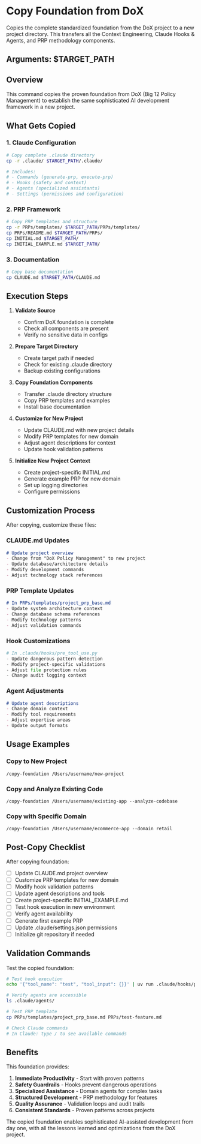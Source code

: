 # Copy Foundation from DoX

Copies the complete standardized foundation from the DoX project to a new project directory. This transfers all the Context Engineering, Claude Hooks & Agents, and PRP methodology components.

## Arguments: $TARGET_PATH

## Overview

This command copies the proven foundation from DoX (Big 12 Policy Management) to establish the same sophisticated AI development framework in a new project.

## What Gets Copied

### 1. Claude Configuration
```bash
# Copy complete .claude directory
cp -r .claude/ $TARGET_PATH/.claude/

# Includes:
# - Commands (generate-prp, execute-prp)
# - Hooks (safety and context)
# - Agents (specialized assistants)
# - Settings (permissions and configuration)
```

### 2. PRP Framework
```bash
# Copy PRP templates and structure
cp -r PRPs/templates/ $TARGET_PATH/PRPs/templates/
cp PRPs/README.md $TARGET_PATH/PRPs/
cp INITIAL.md $TARGET_PATH/
cp INITIAL_EXAMPLE.md $TARGET_PATH/
```

### 3. Documentation
```bash
# Copy base documentation
cp CLAUDE.md $TARGET_PATH/CLAUDE.md
```

## Execution Steps

1. **Validate Source**
   - Confirm DoX foundation is complete
   - Check all components are present
   - Verify no sensitive data in configs

2. **Prepare Target Directory**
   - Create target path if needed
   - Check for existing .claude directory
   - Backup existing configurations

3. **Copy Foundation Components**
   - Transfer .claude directory structure
   - Copy PRP templates and examples
   - Install base documentation

4. **Customize for New Project**
   - Update CLAUDE.md with new project details
   - Modify PRP templates for new domain
   - Adjust agent descriptions for context
   - Update hook validation patterns

5. **Initialize New Project Context**
   - Create project-specific INITIAL.md
   - Generate example PRP for new domain
   - Set up logging directories
   - Configure permissions

## Customization Process

After copying, customize these files:

### CLAUDE.md Updates
```markdown
# Update project overview
- Change from "DoX Policy Management" to new project
- Update database/architecture details
- Modify development commands
- Adjust technology stack references
```

### PRP Template Updates
```markdown
# In PRPs/templates/project_prp_base.md
- Update system architecture context
- Change database schema references  
- Modify technology patterns
- Adjust validation commands
```

### Hook Customizations
```python
# In .claude/hooks/pre_tool_use.py
- Update dangerous pattern detection
- Modify project-specific validations
- Adjust file protection rules
- Change audit logging context
```

### Agent Adjustments
```markdown
# Update agent descriptions
- Change domain context
- Modify tool requirements
- Adjust expertise areas
- Update output formats
```

## Usage Examples

### Copy to New Project
```
/copy-foundation /Users/username/new-project
```

### Copy and Analyze Existing Code
```
/copy-foundation /Users/username/existing-app --analyze-codebase
```

### Copy with Specific Domain
```
/copy-foundation /Users/username/ecommerce-app --domain retail
```

## Post-Copy Checklist

After copying foundation:

- [ ] Update CLAUDE.md project overview
- [ ] Customize PRP templates for new domain
- [ ] Modify hook validation patterns
- [ ] Update agent descriptions and tools
- [ ] Create project-specific INITIAL_EXAMPLE.md
- [ ] Test hook execution in new environment
- [ ] Verify agent availability
- [ ] Generate first example PRP
- [ ] Update .claude/settings.json permissions
- [ ] Initialize git repository if needed

## Validation Commands

Test the copied foundation:

```bash
# Test hook execution
echo '{"tool_name": "test", "tool_input": {}}' | uv run .claude/hooks/pre_tool_use.py

# Verify agents are accessible
ls .claude/agents/

# Test PRP template
cp PRPs/templates/project_prp_base.md PRPs/test-feature.md

# Check Claude commands
# In Claude: type / to see available commands
```

## Benefits

This foundation provides:

1. **Immediate Productivity** - Start with proven patterns
2. **Safety Guardrails** - Hooks prevent dangerous operations  
3. **Specialized Assistance** - Domain agents for complex tasks
4. **Structured Development** - PRP methodology for features
5. **Quality Assurance** - Validation loops and audit trails
6. **Consistent Standards** - Proven patterns across projects

The copied foundation enables sophisticated AI-assisted development from day one, with all the lessons learned and optimizations from the DoX project.